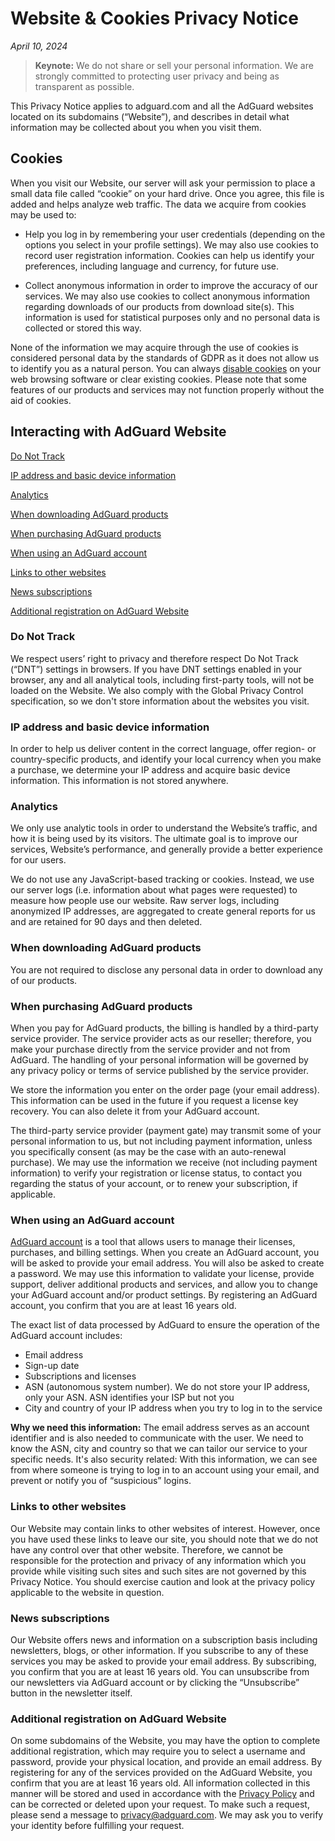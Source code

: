 
# Website & Cookies Privacy Notice

*April 10, 2024*

> **Keynote:** We do not share or sell your personal information. We are strongly committed to protecting user privacy and being as transparent as possible.

This Privacy Notice applies to adguard.com and all the AdGuard websites located on its subdomains (“Website”), and describes in detail what information may be collected about you when you visit them.

## Cookies

When you visit our Website, our server will ask your permission to place a small data file called “cookie” on your hard drive. Once you agree, this file is added and helps analyze web traffic. The data we acquire from cookies may be used to:

- Help you log in by remembering your user credentials (depending on the options you select in your profile settings). We may also use cookies to record user registration information. Cookies can help us identify your preferences, including language and currency, for future use.

- Collect anonymous information in order to improve the accuracy of our services. We may also use cookies to collect anonymous information regarding downloads of our products from download site(s). This information is used for statistical purposes only and no personal data is collected or stored this way.

None of the information we may acquire through the use of cookies is considered personal data by the standards of GDPR as it does not allow us to identify you as a natural person. You can always [disable cookies](http://www.wikihow.com/Disable-Cookies) on your web browsing software or clear existing cookies. Please note that some features of our products and services may not function properly without the aid of cookies.

## Interacting with AdGuard Website

[Do Not Track](#do-not-track)

[IP address and basic device information](#ip-address-and-basic-device-information)

[Analytics](#analytics)

[When downloading AdGuard products](#when-downloading-adguard-products)

[When purchasing AdGuard products](#when-purchasing-adguard-products)

[When using an AdGuard account](#when-using-an-adguard-account)

[Links to other websites](#links-to-other-websites)

[News subscriptions](#news-subscriptions)

[Additional registration on AdGuard Website](#additional-registration-on-adguard-website)

### Do Not Track

We respect users’ right to privacy and therefore respect Do Not Track (“DNT”) settings in browsers. If you have DNT settings enabled in your browser, any and all analytical tools, including first-party tools, will not be loaded on the Website. We also comply with the Global Privacy Control specification, so we don't store information about the websites you visit.

### IP address and basic device information

In order to help us deliver content in the correct language, offer region- or country-specific products, and identify your local currency when you make a purchase, we determine your IP address and acquire basic device information. This information is not stored anywhere.

### Analytics

We only use analytic tools in order to understand the Website’s traffic, and how it is being used by its visitors. The ultimate goal is to improve our services, Website’s performance, and generally provide a better experience for our users.

We do not use any JavaScript-based tracking or cookies. Instead, we use our server logs (i.e. information about what pages were requested) to measure how people use our website. Raw server logs, including anonymized IP addresses, are aggregated to create general reports for us and are retained for 90 days and then deleted.

### When downloading AdGuard products

You are not required to disclose any personal data in order to download any of our products.

### When purchasing AdGuard products

When you pay for AdGuard products, the billing is handled by a third-party service provider. The service provider acts as our reseller; therefore, you make your purchase directly from the service provider and not from AdGuard. The handling of your personal information will be governed by any privacy policy or terms of service published by the service provider.

We store the information you enter on the order page (your email address). This information can be used in the future if you request a license key recovery. You can also delete it from your AdGuard account.

The third-party service provider (payment gate) may transmit some of your personal information to us, but not including payment information, unless you specifically consent (as may be the case with an auto-renewal purchase). We may use the information we receive (not including payment information) to verify your registration or license status, to contact you regarding the status of your account, or to renew your subscription, if applicable.

### When using an AdGuard account

[AdGuard account](https://auth.adguard.com/login.html) is a tool that allows users to manage their licenses, purchases, and billing settings. When you create an AdGuard account, you will be asked to provide your email address. You will also be asked to create a password. We may use this information to validate your license, provide support, deliver additional products and services, and allow you to change your AdGuard account and/or product settings. By registering an AdGuard account, you confirm that you are at least 16 years old.

The exact list of data processed by AdGuard to ensure the operation of the AdGuard account includes:

- Email address
- Sign-up date
- Subscriptions and licenses
- ASN (autonomous system number). We do not store your IP address, only your ASN. ASN identifies your ISP but not you
- City and country of your IP address when you try to log in to the service

**Why we need this information:** The email address serves as an account identifier and is also needed to communicate with the user.  We need to know the ASN, city and country so that we can tailor our service to your specific needs. It's also security related: With this information, we can see from where someone is trying to log in to an account using your email, and prevent or notify you of “suspicious” logins.

### Links to other websites

Our Website may contain links to other websites of interest. However, once you have used these links to leave our site, you should note that we do not have any control over that other website. Therefore, we cannot be responsible for the protection and privacy of any information which you provide while visiting such sites and such sites are not governed by this Privacy Notice. You should exercise caution and look at the privacy policy applicable to the website in question.

### News subscriptions

Our Website offers news and information on a subscription basis including newsletters, blogs, or other information. If you subscribe to any of these services you may be asked to provide your email address. By subscribing, you confirm that you are at least 16 years old.
You can unsubscribe from our newsletters via AdGuard account or by clicking the “Unsubscribe” button in the newsletter itself.

### Additional registration on AdGuard Website

On some subdomains of the Website, you may have the option to complete additional registration, which may require you to select a username and password, provide your physical location, and provide an email address. By registering for any of the services provided on the AdGuard Website, you confirm that you are at least 16 years old. All information collected in this manner will be stored and used in accordance with the [Privacy Policy](https://adguard.com/privacy.html) and can be corrected or deleted upon your request. To make such a request, please send a message to <privacy@adguard.com>. We may ask you to verify your identity before fulfilling your request.
